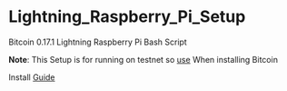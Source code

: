 # Lightning_Raspberry_Pi_Setup
Bitcoin 0.17.1 Lightning Raspberry Pi Bash Script

**Note**: This Setup is for running on testnet so [use](https://github.com/Olliecad1/Bitcoin_0.17.1_RaspberryPi_Setup/blob/master/Docs/Installing_Testnet.md) When installing Bitcoin
 
Install [Guide](https://github.com/Olliecad1/Lightning_Raspberry_Pi_Setup/blob/master/Docs/Install.md)
